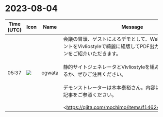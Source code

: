 # 2023-08-04

|Time (UTC)|Icon|Name|Message|
|---|---|---|---|
|05:37|![](https://avatars.slack-edge.com/2019-11-22/845042642576_070441337abaca9fb7b3_72.png)|ogwata|会議の冒頭、ゲストによるデモとして、WebサイトのドキュメントをVivliostyleで綺麗に組版してPDF出力するソリューションをご紹介いただきます。<br><br>静的サイトジェネレータとVivliostyleを組み合わせて何ができるか、ぜひご注目ください。<br><br>デモンストレーターは木本泰裕さん。内容については、下記の記事をご参照ください。<br><br><https://qiita.com/mochimo/items/f146245a706be404f46c|HugoとVivliostyleでMarkdownから書籍品質のPDFを出力できるドキュメントサイトを作ろう><br><blockquote>昨今Markdownベースでドキュメントサイトを構築することが増えています。Markdownでサクッと書いてWebで公開。バージョン管理もできてとても良い感じです。しかしサイトのコンテンツを書籍のような組版文書にしようとすると途端にハ...</blockquote>|
